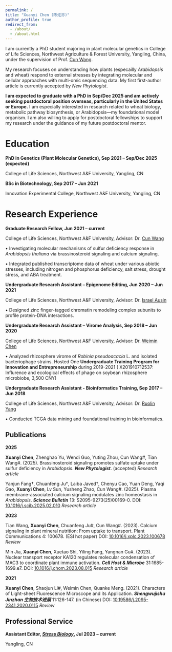```yaml
---
permalink: /
title: "Xuanyi Chen (陈炫亦)"
author_profile: true
redirect_from: 
  - /about/
  - /about.html
---
```


I am currently a PhD student majoring in plant molecular genetics in College of Life Sciences, Northwest Agriculture & Forest University, Yangling, China, under the supervision of Prof. <a href="https://life.nwafu.edu.cn/szdw/js2/809883e95b9a42acab50c5e348281e96.htm">Cun Wang</a>. 

My research focuses on understanding how plants (especailly <i>Arabidopsis</i> and wheat) respond to external stresses by integrating molecular and cellular approaches with multi-omic sequencing data. My first first-author article is currently accepted by <i>New Phytologist</i>. 

<b>I am expected to graduate with a PhD in Sep/Dec 2025 and am actively seeking postdoctoral position overseas, particularly in the United States or Europe.</b> I am especially interested in research related to wheat biology, metabolic pathway biosynthesis, or Arabidopsis—my foundational model organism. I am also willing to apply for postdoctoral fellowships to support my research under the guidance of my future postdoctoral mentor. 

Education
======
**PhD in Genetics (Plant Molecular Genetics), Sep 2021 – Sep/Dec 2025 (expected)**

College of Life Sciences, Northwest A&F University, Yangling, CN


**BSc in Biotechnology, Sep 2017 – Jun 2021**

Innovation Experimental College, Northwest A&F University, Yangling, CN

Research Experience
======
**Graduate Research Fellow, Jun 2021 – current**

College of Life Sciences, Northwest A&F University, Advisor: Dr. <a href="https://life.nwafu.edu.cn/szdw/js2/809883e95b9a42acab50c5e348281e96.htm">Cun Wang</a>

• Investigating molecular mechanisms of sulfur deficiency response in <i>Arabidopsis thaliana</i> via brassinosteroid signaling and calcium signaling.

• Integrated published transcriptome data of wheat under various abiotic stresses, including nitrogen and phosphorus deficiency, salt stress, drought stress, and ABA treatment.


**Undergraduate Research Assistant – Epigenome Editing, Jun 2020 – Jun 2021**

College of Life Sciences, Northwest A&F University, Advisor: Dr. <a href="https://life.nwafu.edu.cn/szdw/js2/aaab4cec07dd404d99f90a6429ef20c6.htm">Israel Ausin</a>

• Designed zinc finger-tagged chromatin remodeling complex subunits to profile protein-DNA interactions.


**Undergraduate Research Assistant – Virome Analysis, Sep 2018 – Jun 2020**

College of Life Sciences, Northwest A&F University, Advisor: Dr. <a href="https://life.nwafu.edu.cn/szdw/js2/de6b430e28de44928084be75a6bfc177.htm">Weimin Chen</a>

• Analyzed rhizosphere virome of <i>Robinia pseudoacacia</i> L. and isolated bacteriophage strains. Hosted One <b>Undergraduate Training Program for Innovation and Entrepreneurship</b> during 2019-2021 ( X201910712537: Influrence and ecological effects of phage on soybean rhizosphere microbiobe, 3,500 CNY)


**Undergraduate Research Assistant - Bioinformatics Training, Sep 2017 – Jun 2018**

College of Life Sciences, Northwest A&F University, Advisor: Dr. <a href="https://life.nwafu.edu.cn/szdw/js2/173930.htm">Ruolin Yang</a>

• Conducted TCGA data mining and foundational training in bioinformatics. 


Publications
------
**2025**

<b>Xuanyi Chen</b>, Zhenghao Yu, Wendi Guo, Yuting Zhou, Cun Wang#, Tian Wang#. (2025). Brassinosteroid signaling promotes sulfate uptake under sulfur deficiency in <i>Arabidopsis</i>. <b><i>New Phytologist</i></b>. (accepted) <i>Research article</i> 


Yanjun Fang†, Chuanfeng Ju†, Laiba Javed†, Chenyu Cao, Yuan Deng, Yaqi Gao, <b>Xuanyi Chen</b>, Lv Sun, Yusheng Zhao, Cun Wang#. (2025). Plasma membrane-associated calcium signaling modulates zinc homeostasis in <i>Arabidopsis</i>. <b><i>Science Bulletin</i></b> 13: S2095-9273(25)00169-0. DOI: <a href="https://www.sciencedirect.com/science/article/pii/S2095927325001690">10.1016/j.scib.2025.02.010</a> <i>Research article</i> 


**2023**

Tian Wang, <b>Xuanyi Chen</b>, Chuanfeng Ju#, Cun Wang#. (2023). Calcium signaling in plant mineral nutrition: From uptake to transport. Plant Communications 4: 100678. (ESI hot paper) DOI: <a href="https://www.sciencedirect.com/science/article/pii/S2590346223002067">10.1016/j.xplc.2023.100678</a> <i>Review</i> 


Min Jia, <b>Xuanyi Chen</b>, Xuetao Shi, Yiling Fang, Yangnan Gu#. (2023). Nuclear transport receptor KA120 regulates molecular condensation of MAC3 to coordinate plant immune activation. <b><i>Cell Host & Microbe</i></b> 31:1685-1699.e7. DOI: <a href="https://www.sciencedirect.com/science/article/pii/S1931312823003402">10.1016/j.chom.2023.08.015</a> <i>Research article</i>


**2021**

<b>Xuanyi Chen</b>, Shaojun Li#, Weimin Chen, Quanke Meng. (2021). Characters of Light-sheet Fluorescence Microscope and its Application. <b><i>Shengwujishu Jinzhan 生物技术进展</i></b> 11:126-147. (in Chinese) DOI: <a href="https://www.swjsjz.cn/CN/10.19586/j.2095-2341.2020.0115">10.19586/j.2095-2341.2020.0115</a> <i>Review</i>


Professional Service
------
<b>Assistant Editor, <i><a href="https://www.springer.com/journal/44154">Stress Biology</a></i>, Jul 2023 – current</b>

Yangling, CN
